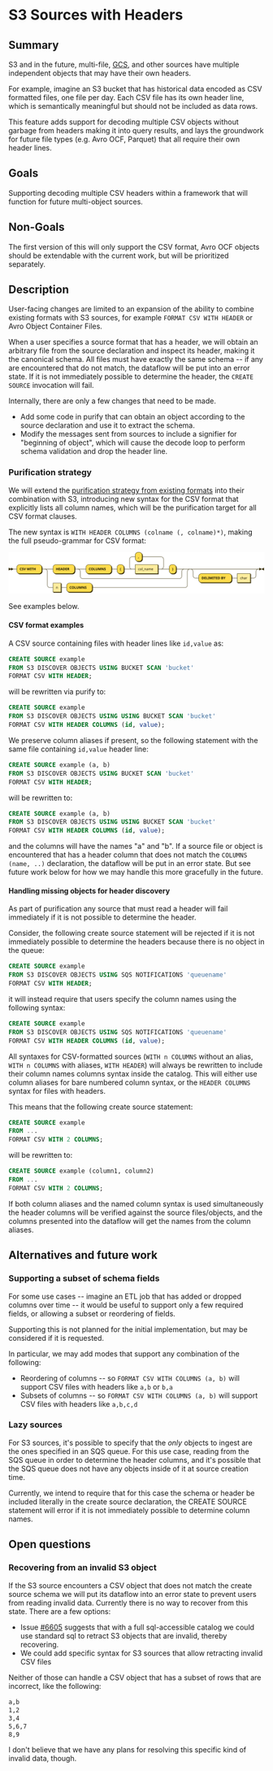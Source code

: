 # S3 Sources with Headers

## Summary

<!--
// Brief, high-level overview. A few sentences long.
// Be sure to capture the customer impact - framing this as a release note may be useful.
-->

S3 and in the future, multi-file, [GCS][], and other sources have multiple
independent objects that may have their own headers.

For example, imagine an S3 bucket that has historical data encoded as CSV
formatted files, one file per day. Each CSV file has its own header line, which
is semantically meaningful but should not be included as data rows.

This feature adds support for decoding multiple CSV objects without garbage from
headers making it into query results, and lays the groundwork for future file
types (e.g. Avro OCF, Parquet) that all require their own header lines.

[GCS]: https://cloud.google.com/storage/docs/

## Goals

<!--
// Enumerate the concrete goals that are in scope for the project.
-->

Supporting decoding multiple CSV headers within a framework that will function
for future multi-object sources.

## Non-Goals

<!--
// Enumerate potential goals that are explicitly out of scope for the project
// ie. what could we do or what do we want to do in the future - but are not doing now
-->

The first version of this will only support the CSV format, Avro OCF objects
should be extendable with the current work, but will be prioritized separately.

## Description

<!--
// Describe the approach in detail. If there is no clear frontrunner, feel free to list all approaches in alternatives.
// If applicable, be sure to call out any new testing/validation that will be required
-->

User-facing changes are limited to an expansion of the ability to combine
existing formats with S3 sources, for example `FORMAT CSV WITH HEADER` or Avro
Object Container Files.

When a user specifies a source format that has a header, we will obtain an
arbitrary file from the source declaration and inspect its header, making it the
canonical schema. All files must have exactly the same schema -- if any are
encountered that do not match, the dataflow will be put into an error state. If
it is not immediately possible to determine the header, the `CREATE SOURCE`
invocation will fail.

Internally, there are only a few changes that need to be made.

* Add some code in purify that can obtain an object according to the source
  declaration and use it to extract the schema.
* Modify the messages sent from sources to include a signifier for "beginning of
  object", which will cause the decode loop to perform schema validation and
  drop the header line.

### Purification strategy

We will extend the [purification strategy from existing formats][csv-purify]
into their combination with S3, introducing new syntax for the CSV format that
explicitly lists all column names, which will be the purification target for all
CSV format clauses.

The new syntax is `WITH HEADER COLUMNS (colname (, colname)*)`, making the full
pseudo-grammar for CSV format:

![csv-syntax](./static/csv-format-spec.svg)

See examples below.

[csv-purify]: https://github.com/MaterializeInc/materialize/blob/88cf93c3309ca62/src/sql/src/pure.rs#L480-L501

#### CSV format examples

A CSV source containing files with header lines like `id,value` as:

```sql
CREATE SOURCE example
FROM S3 DISCOVER OBJECTS USING BUCKET SCAN 'bucket'
FORMAT CSV WITH HEADER;
```

will be rewritten via purify to:

```sql
CREATE SOURCE example
FROM S3 DISCOVER OBJECTS USING USING BUCKET SCAN 'bucket'
FORMAT CSV WITH HEADER COLUMNS (id, value);
```

We preserve column aliases if present, so the following statement with the same
file containing `id,value` header line:

```sql
CREATE SOURCE example (a, b)
FROM S3 DISCOVER OBJECTS USING BUCKET SCAN 'bucket'
FORMAT CSV WITH HEADER;
```

will be rewritten to:

```sql
CREATE SOURCE example (a, b)
FROM S3 DISCOVER OBJECTS USING USING BUCKET SCAN 'bucket'
FORMAT CSV WITH HEADER COLUMNS (id, value);
```

and the columns will have the names "a" and "b". If a source file or object is
encountered that has a header column that does not match the `COLUMNS (name,
..)` declaration, the dataflow will be put in an error state. But see future
work below for how we may handle this more gracefully in the future.

#### Handling missing objects for header discovery

As part of purification any source that must read a header will fail immediately
if it is not possible to determine the header.

Consider, the following create source statement will be rejected if it is not
immediately possible to determine the headers because there is no object in the
queue:

```sql
CREATE SOURCE example
FROM S3 DISCOVER OBJECTS USING SQS NOTIFICATIONS 'queuename'
FORMAT CSV WITH HEADER;
```

it will instead require that users specify the column names using the following
syntax:

```sql
CREATE SOURCE example
FROM S3 DISCOVER OBJECTS USING SQS NOTIFICATIONS 'queuename'
FORMAT CSV WITH HEADER COLUMNS (id, value);
```

All syntaxes for CSV-formatted sources (`WITH n COLUMNS` without an alias, `WITH
n COLUMNS` with aliases, `WITH HEADER`) will always be rewritten to include
their column names columns syntax inside the catalog. This will either use
column aliases for bare numbered column syntax, or the `HEADER COLUMNS` syntax
for files with headers.

This means that the following create source statement:

```sql
CREATE SOURCE example
FROM ...
FORMAT CSV WITH 2 COLUMNS;
```

will be rewritten to:

```sql
CREATE SOURCE example (column1, column2)
FROM ...
FORMAT CSV WITH 2 COLUMNS;
```

If both column aliases and the named column syntax is used simultaneously the
header columns will be verified against the source files/objects, and the
columns presented into the dataflow will get the names from the column aliases.

## Alternatives and future work

### Supporting a subset of schema fields

For some use cases -- imagine an ETL job that has added or dropped columns over
time -- it would be useful to support only a few required fields, or allowing a
subset or reordering of fields.

Supporting this is not planned for the initial implementation, but may be
considered if it is requested.

In particular, we may add modes that support any combination of the following:

* Reordering of columns -- so `FORMAT CSV WITH COLUMNS (a, b)` will support CSV
  files with headers like `a,b` or `b,a`
* Subsets of columns -- so `FORMAT CSV WITH COLUMNS (a, b)` will support CSV
  files with headers like `a,b,c,d`

### Lazy sources

For S3 sources, it's possible to specify that the *only* objects to ingest are
the ones specified in an SQS queue. For this use case, reading from the SQS
queue in order to determine the header columns, and it's possible that the SQS
queue does not have any objects inside of it at source creation time.

Currently, we intend to require that for this case the schema or header be
included literally in the create source declaration, the CREATE SOURCE statement
will error if it is not immediately possible to determine column names.

## Open questions

### Recovering from an invalid S3 object

If the S3 source encounters a CSV object that does not match the create source
schema we will put its dataflow into an error state to prevent users from
reading invalid data. Currently there is no way to recover from this state.
There are a few options:

* Issue [#6605](https://github.com/MaterializeInc/database-issues/issues/2060#issuecomment-880101445)
  suggests that with a full sql-accessible catalog we could use standard sql to
  retract S3 objects that are invalid, thereby recovering.
* We could add specific syntax for S3 sources that allow retracting invalid CSV
  files

Neither of those can handle a CSV object that has a subset of rows that are
incorrect, like the following:

```csv
a,b
1,2
3,4
5,6,7
8,9
```

I don't believe that we have any plans for resolving this specific kind of
invalid data, though.
